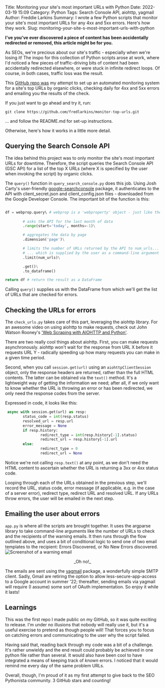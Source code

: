 Title: Monitoring your site's most important URLs with Python
Date: 2022-03-19 15:09
Category: Python
Tags: Search Console API, aiohttp, yagmail
Author: Freddie Larkins
Summary: I wrote a few Python scripts that monitor your site's most important URLs for any 4xx and 5xx errors. Here's how they work.
Slug: monitoring-your-site-s-most-important-urls-with-python

**I've you've ever discovered a piece of content has been accidentally redirected or removed, this article might be for you.**

As SEOs, we're precious about our site's traffic - especially when we're losing it! The inspo for this collection of Python scripts arose at work, where I'd noticed a few pieces of traffic-driving bits of content had been accidentally redirected elsewhere, or were stuck in infinite redirect loops. Of course, in both cases, traffic loss was the result.

This [GitHub repo was](https://github.com/fredlarkins/monitor-top-urls) my attempt to set up an automated monitoring system for a site's top URLs by organic clicks, checking daily for 4xx and 5xx errors and emailing you the results of the check.

<div class="github-card" data-github="fredlarkins/monitor-top-urls" data-width="" data-height="" data-theme="default"></div>
<script src="//cdn.jsdelivr.net/github-cards/latest/widget.js"></script>

If you just want to go ahead and try it, run:
```
git clone https://github.com/fredlarkins/monitor-top-urls.git
```
... and follow the README.md for set-up instructions.

Otherwise, here's how it works in a little more detail.

## Querying the Search Console API
The idea behind this project was to only monitor the site's most important URLs for downtime. Therefore, the script queries the Search Console API (GSC API) for a list of the top X URLs (where X is specified by the user when invoking the script) by organic clicks.

The `query()` function in `query_search_console.py` does this job. Using Josh Carty's user-friendly [google-searchconsole](https://github.com/joshcarty/google-searchconsole) package, it authenticates to the API with client_secret.json and client_config.json files - downloaded from the Google Developer Console. The important bit of the function is this:
```python

df = webprop.query\ # webprop is a 'webproperty' object - just like the properties you see in the GSC GUI
        
        # asks the API for the last month of data
        .range(start='today', months=-1)\

        # aggregates the data by page
        .dimension('page')\

        # limits the number of URLs returned by the API to num_urls...
        # ... which is supplied by the user as a command-line argument
        .limit(num_urls)\

        .get()\
        .to_dataframe()

return df # return the result as a DataFrame
```

Calling `query()` supplies us with the DataFrame from which we'll get the list of URLs that are checked for errors.

## Checking the URLs for errors
The `check_urls.py` takes care of this part, leveraging the aiohttp library. For an awesome video on using aiohttp to make requests, check out John Watson Rooney's ['Web Scraping with AIOHTTP and Python'](https://youtu.be/lUwZ9rS0SeM).

There are two really cool things about aiohttp. First, you can make requests asynchronously. aiohttp won't wait for the response from URL X before it requests URL Y - radically speeding up how many requests you can make in a given time period.

Second, when you call `session.get(url)` using an `aiohttpClientSession` object, only the response headers are returned, rather than the full HTML contents. The latter can be obtained via the `text()` method. It's a lightweight way of getting the information we need; after all, if we only want to know whether the URL is throwing an error or has been redirected, we only need the response codes from the server.

Expressed in code, it looks like this:
```python
 async with session.get(url) as resp:
        status_code = int(resp.status)
        resolved_url = resp.url
        error_message = None
        if resp.history:
                redirect_type = int(resp.history[-1].status)
                redirect_url = resp.history[-1].url
        else:
                redirect_type = 0
                redirect_url = None
```
Notice we're not calling `resp.text()` at any point, as we don't need the HTML content to ascertain whether the URL is returning a 3xx or 4xx status code.

Looping through each of the URLs obtained in the previous step, we'll record the URL, status code, error message (if applicable, e.g. in the case of a server error), redirect type, redirect URL and resolved URL. If any URLs throw errors, the user will be emailed in the next step.

## Emailing the user about errors
`app.py` is where all the scripts are brought together. It uses the argparse library to take command-line arguments like the number of URLs to check and the recipients of the warning emails. It then runs through the flow outlined above, and uses a bit of conditional logic to send one of two email templates to the recipient: Errors Discovered, or No New Errors discovered.
![Screenshot of a warning email](/images/png/errors-detected.png)
<center>_Oh no!_</center>

The emails are sent using the [yagmail](https://pypi.org/project/yagmail/) package, a wonderfully simple SMTP client. Sadly, Gmail are retiring the option to allow less-secure-app-access to a Google account in summer '22; thereafter, sending emails via yagmail will require (I assume) some sort of OAuth implementation. So enjoy it while it lasts!

## Learnings
This was the first repo I made public on my GitHub, so it was quite exciting to release. I'm under no illusions that nobody will really use it, but it's a useful exercise to pretend as though people will! That forces you to focus on catching errors and communicating to the user why the script failed.

Having said that, reading back through my code was a bit of a challenge. It's rather unwieldy and the end result could probably be achieved in one python file rather than several. It would also have been cool to have integrated a means of keeping track of _known_ errors. I noticed that it would remind me every day of the same problem URLs.

Overall, though, I'm proud of it as my first attempt to give back to the SEO Pythonista community. 3 GitHub stars and counting!